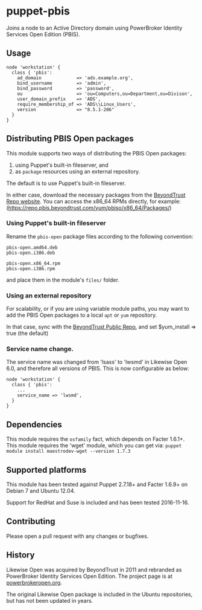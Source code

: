 # puppet-pbis

Joins a node to an Active Directory domain using PowerBroker Identity Services Open Edition (PBIS).

## Usage

    node 'workstation' {
      class { 'pbis': 
        ad_domain             => 'ads.example.org',
        bind_username         => 'admin',
        bind_password         => 'password',
        ou                    => 'ou=Computers,ou=Department,ou=Divison',
        user_domain_prefix    => 'ADS',
        require_membership_of => 'ADS\\Linux_Users',
        version               => "8.5.1-206"
      }
    }

## Distributing PBIS Open packages

This module supports two ways of distributing the PBIS Open packages:

1. using Puppet's built-in fileserver, and
2. as `package` resources using an external repository.

The default is to use Puppet's built-in fileserver.

In either case, download the necessary packages from the [BeyondTrust Repo website](https://repo.pbis.beyondtrust.com/).
You can access the x86_64 RPMs directly, for example: (https://repo.pbis.beyondtrust.com/yum/pbiso/x86_64/Packages/)

### Using Puppet's built-in fileserver

Rename the `pbis-open` package files according to the following convention:

    pbis-open.amd64.deb
    pbis-open.i386.deb

    pbis-open.x86_64.rpm
    pbis-open.i386.rpm
    
and place them in the module's `files/` folder.

### Using an external repository

For scalability, or if you are using variable module paths, you may want to add the PBIS Open packages to a local `apt` or `yum` repository.

In that case, sync with the [BeyondTrust Public Repo](https://repo.pbis.beyondtrust.com), and set $yum_install => true (the default)

### Service name change.

The service name was changed from 'lsass' to 'lwsmd' in Likewise Open 6.0, and therefore all versions of PBIS. This is now configurable as below:

    node 'workstation' {
      class { 'pbis':
        ...
        service_name => 'lwsmd',
      }
    }

## Dependencies

This module requires the `osfamily` fact, which depends on Facter 1.6.1+.
This module requires the 'wget' module, which you can get via: `puppet module install maestrodev-wget --version 1.7.3`

## Supported platforms

This module has been tested against Puppet 2.7.18+ and Facter 1.6.9+ on Debian 7 and Ubuntu 12.04.

Support for RedHat and Suse is included and has been tested 2016-11-16.

## Contributing

Please open a pull request with any changes or bugfixes.

## History

Likewise Open was acquired by BeyondTrust in 2011 and rebranded as PowerBroker Identity Services Open Edition. The project page is at [powerbrokeropen.org](http://www.powerbrokeropen.org).

The original Likewise Open package is included in the Ubuntu repositories, but has not been updated in years.
